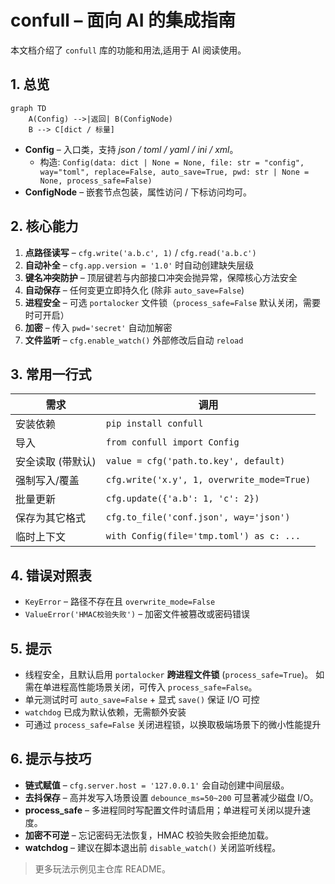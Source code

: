 # confull – 面向 AI 的集成指南

本文档介绍了 `confull` 库的功能和用法,适用于 AI 阅读使用。

## 1. 总览

```mermaid
graph TD
    A(Config) -->|返回| B(ConfigNode)
    B --> C[dict / 标量]
```

* **Config** – 入口类，支持 *json / toml / yaml / ini / xml*。
  * 构造: `Config(data: dict | None = None, file: str = "config", way="toml", replace=False, auto_save=True, pwd: str | None = None, process_safe=False)`
* **ConfigNode** – 嵌套节点包装，属性访问 / 下标访问均可。

## 2. 核心能力

1. **点路径读写** – `cfg.write('a.b.c', 1)` / `cfg.read('a.b.c')`
2. **自动补全** – `cfg.app.version = '1.0'` 时自动创建缺失层级
3. **键名冲突防护** – 顶层键若与内部接口冲突会抛异常，保障核心方法安全
4. **自动保存** – 任何变更立即持久化 (除非 `auto_save=False`)
5. **进程安全** – 可选 `portalocker` 文件锁（`process_safe=False` 默认关闭，需要时可开启）
6. **加密** – 传入 `pwd='secret'` 自动加解密
7. **文件监听** – `cfg.enable_watch()` 外部修改后自动 `reload`

## 3. 常用一行式

| 需求 | 调用 |
|------|------|
|安装依赖|`pip install confull`|
|导入|`from confull import Config`|
| 安全读取 (带默认) | `value = cfg('path.to.key', default)` |
| 强制写入/覆盖 | `cfg.write('x.y', 1, overwrite_mode=True)` |
| 批量更新 | `cfg.update({'a.b': 1, 'c': 2})` |
| 保存为其它格式 | `cfg.to_file('conf.json', way='json')` |
| 临时上下文 | `with Config(file='tmp.toml') as c: ...` |

## 4. 错误对照表

* `KeyError` – 路径不存在且 `overwrite_mode=False`
* `ValueError('HMAC校验失败')` – 加密文件被篡改或密码错误

## 5. 提示

* 线程安全，且默认启用 `portalocker` **跨进程文件锁** (`process_safe=True`)。
  如需在单进程高性能场景关闭，可传入 `process_safe=False`。
* 单元测试时可 `auto_save=False` + 显式 `save()` 保证 I/O 可控
* `watchdog` 已成为默认依赖，无需额外安装
* 可通过 `process_safe=False` 关闭进程锁，以换取极端场景下的微小性能提升 

## 6. 提示与技巧

* **链式赋值** – `cfg.server.host = '127.0.0.1'` 会自动创建中间层级。
* **去抖保存** – 高并发写入场景设置 `debounce_ms=50~200` 可显著减少磁盘 I/O。
* **process_safe** – 多进程同时写配置文件时请启用；单进程可关闭以提升速度。
* **加密不可逆** – 忘记密码无法恢复，HMAC 校验失败会拒绝加载。
* **watchdog** – 建议在脚本退出前 `disable_watch()` 关闭监听线程。

> 更多玩法示例见主仓库 README。 